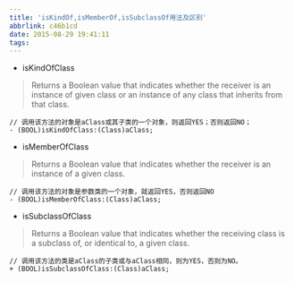 ```yaml
---
title: 'isKindOf,isMemberOf,isSubclassOf用法及区别'
abbrlink: c46b1cd
date: 2015-08-29 19:41:11
tags:
---
```



- isKindOfClass

> Returns a Boolean value that indicates whether the receiver is an instance of given class or an instance of any class that inherits from that class.

```objc
// 调用该方法的对象是aClass或其子类的一个对象，则返回YES；否则返回NO；
- (BOOL)isKindOfClass:(Class)aClass;
```
<!-- more -->

- isMemberOfClass

> Returns a Boolean value that indicates whether the receiver is an instance of a given class.

```objc
// 调用该方法的对象是参数类的一个对象，就返回YES，否则返回NO
- (BOOL)isMemberOfClass:(Class)aClass;
```


- isSubclassOfClass

> Returns a Boolean value that indicates whether the receiving class is a subclass of, or identical to, a given class.

```objc
// 调用该方法的类是aClass的子类或与aClass相同，则为YES，否则为NO。
+ (BOOL)isSubclassOfClass:(Class)aClass;
```

  